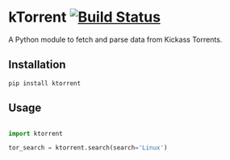 # kTorrent [![Build Status](https://travis-ci.org/codenirvana/kTorrent.svg)](https://travis-ci.org/codenirvana/kTorrent)

A Python module to fetch and parse data from Kickass Torrents.

## Installation

    pip install ktorrent

## Usage

```python

import ktorrent

tor_search = ktorrent.search(search='Linux')

```
